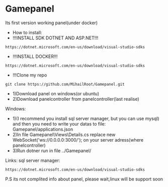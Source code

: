 # Gamepanel
Its first version working panel(under docker)
- How to install:
- !!!INSTALL SDK DOTNET AND ASP.NET!!!
~~~
https://dotnet.microsoft.com/en-us/download/visual-studio-sdks
~~~
- !!!INSTALL DOCKER!!!
~~~
https://dotnet.microsoft.com/en-us/download/visual-studio-sdks
~~~
- !!!Clone my repo 
~~~
git clone https://github.com/MihailRoot/Gamepanel.git
~~~

- 1)Download panel on windows(or ubuntu)
- 2)Download panelcontroller from panelcontroller(last realise)

Windows:
- 1)(I recommend you install sql server manager, but you can use mysql) and then you need to write your datas to file: Gamepanel/applications.json
- 2)In file Gamepanel\Views\Details.cs replace new WebSocket('ws://0.0.0.0:3000/'); on your server adress(where panelcontroller) 
- 3)Run dotner run in file ../Gamepanel/

Links:
sql server manager:
~~~
https://dotnet.microsoft.com/en-us/download/visual-studio-sdks
~~~


P.S its not complited info about panel, please wait,linux will be support soon
